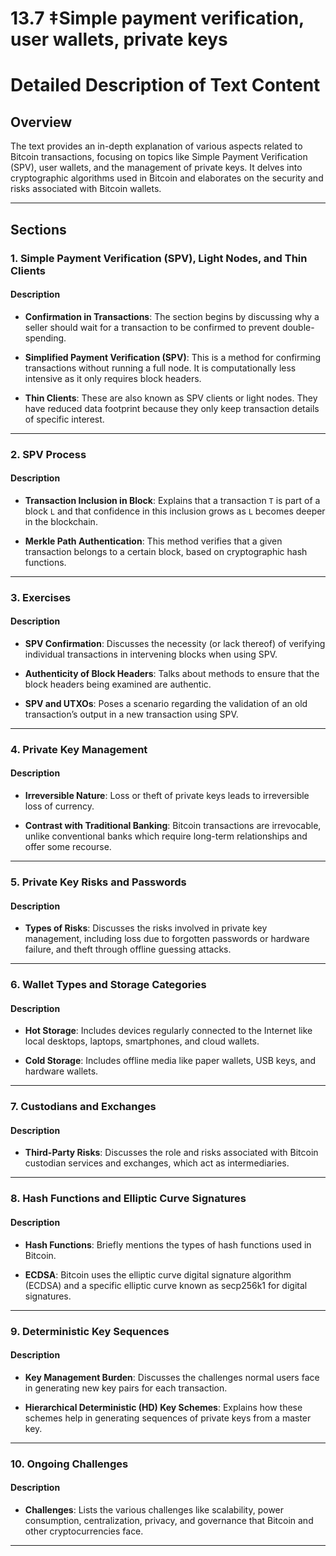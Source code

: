 # 13.7 ‡Simple payment verification, user wallets, private keys

# Detailed Description of Text Content

## Overview

The text provides an in-depth explanation of various aspects related to Bitcoin transactions, focusing on topics like Simple Payment Verification (SPV), user wallets, and the management of private keys. It delves into cryptographic algorithms used in Bitcoin and elaborates on the security and risks associated with Bitcoin wallets.

---

## Sections

### 1. Simple Payment Verification (SPV), Light Nodes, and Thin Clients

#### Description

- **Confirmation in Transactions**: The section begins by discussing why a seller should wait for a transaction to be confirmed to prevent double-spending.

- **Simplified Payment Verification (SPV)**: This is a method for confirming transactions without running a full node. It is computationally less intensive as it only requires block headers.

- **Thin Clients**: These are also known as SPV clients or light nodes. They have reduced data footprint because they only keep transaction details of specific interest.

---

### 2. SPV Process

#### Description

- **Transaction Inclusion in Block**: Explains that a transaction `T` is part of a block `L` and that confidence in this inclusion grows as `L` becomes deeper in the blockchain.

- **Merkle Path Authentication**: This method verifies that a given transaction belongs to a certain block, based on cryptographic hash functions.

---

### 3. Exercises

#### Description

- **SPV Confirmation**: Discusses the necessity (or lack thereof) of verifying individual transactions in intervening blocks when using SPV.

- **Authenticity of Block Headers**: Talks about methods to ensure that the block headers being examined are authentic.

- **SPV and UTXOs**: Poses a scenario regarding the validation of an old transaction’s output in a new transaction using SPV.

---

### 4. Private Key Management

#### Description

- **Irreversible Nature**: Loss or theft of private keys leads to irreversible loss of currency.

- **Contrast with Traditional Banking**: Bitcoin transactions are irrevocable, unlike conventional banks which require long-term relationships and offer some recourse.

---

### 5. Private Key Risks and Passwords

#### Description

- **Types of Risks**: Discusses the risks involved in private key management, including loss due to forgotten passwords or hardware failure, and theft through offline guessing attacks.

---

### 6. Wallet Types and Storage Categories

#### Description

- **Hot Storage**: Includes devices regularly connected to the Internet like local desktops, laptops, smartphones, and cloud wallets.

- **Cold Storage**: Includes offline media like paper wallets, USB keys, and hardware wallets.

---

### 7. Custodians and Exchanges

#### Description

- **Third-Party Risks**: Discusses the role and risks associated with Bitcoin custodian services and exchanges, which act as intermediaries.

---

### 8. Hash Functions and Elliptic Curve Signatures

#### Description

- **Hash Functions**: Briefly mentions the types of hash functions used in Bitcoin.

- **ECDSA**: Bitcoin uses the elliptic curve digital signature algorithm (ECDSA) and a specific elliptic curve known as secp256k1 for digital signatures.

---

### 9. Deterministic Key Sequences

#### Description

- **Key Management Burden**: Discusses the challenges normal users face in generating new key pairs for each transaction.

- **Hierarchical Deterministic (HD) Key Schemes**: Explains how these schemes help in generating sequences of private keys from a master key.

---

### 10. Ongoing Challenges

#### Description

- **Challenges**: Lists the various challenges like scalability, power consumption, centralization, privacy, and governance that Bitcoin and other cryptocurrencies face.

---

